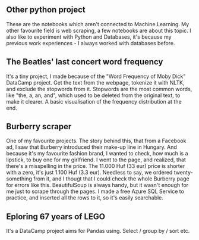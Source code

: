 ## Other python project
These are the notebooks which aren't connected to Machine Learning. My other favourite field is web scraping, a few notebooks are about this topic. I also like to experiment with Python and Databases, it's because my previous work experiences - I always worked with databases before.

## The Beatles' last concert word frequency
It's a tiny project, I made because of the "Word Frequency of Moby Dick" DataCamp project. Get the text from the webpage, tokenize it with NLTK, and exclude the stopwords from it. Stopwords are the most common words, like "the, a, an, and", which used to be deleted from the original text, to make it clearer. A basic visualisation of the frequency distribution at the end.

## Burberry scraper
One of my favourite projects. The story behind this, that from a Facebook ad, I saw that Burberry introduced their make-up line in Hungary. And because it's my favourite fashion brand, I wanted to check, how much is a lipstick, to buy one for my girlfriend. I went to the page, and realized, that there's a misspelling in the price. The 11.000 Huf (33 eur) price is shorter with a zero, it's just 1.100 Huf (3.3 eur). Needless to say, we ordered twenty-something from it, and I thougt that I could check the whole Burberry page for errors like this.
BeautifulSoup is always handy, but it wasn't enough for me just to scrape through the pages. I made a free Azure SQL Service to practice, and inserted all the rows to it, so it's easily searchable.

## Eploring 67 years of LEGO
It's a DataCamp project aims for Pandas using. Select / group by / sort etc.
